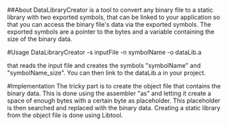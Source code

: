 ##About
DataLibraryCreator is a tool to convert any binary file to a static library with two exported symbols, that can be linked to your application so that you can access the binary file's data via the exported symbols. The exported symbols are a pointer to the bytes and a variable containing the size of the binary data.

#Usage
DataLibraryCreator -s inputFile -n symbolName -o dataLib.a

that reads the input file and creates the symbols "symbolName" and "symbolName_size". You can then link to the dataLib.a in your project.

#Implementation
The tricky part is to create the object file that contains the binary data. This is done using the assembler "as" and letting it create a space of enough bytes with a certain byte as placeholder.
This placeholder is then searched and replaced with the binary data.
Creating a static library from the object file is done using Libtool.